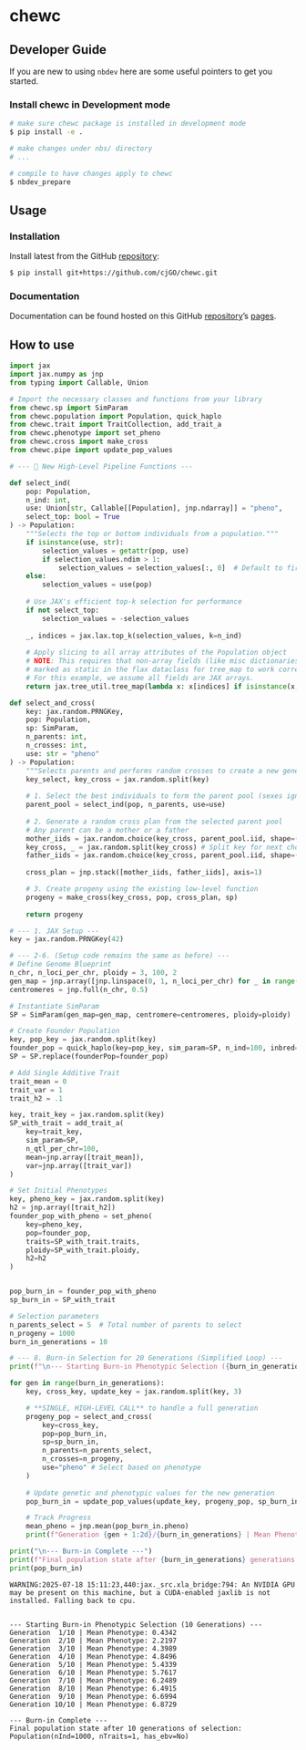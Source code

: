 # chewc


<!-- WARNING: THIS FILE WAS AUTOGENERATED! DO NOT EDIT! -->

## Developer Guide

If you are new to using `nbdev` here are some useful pointers to get you
started.

### Install chewc in Development mode

``` sh
# make sure chewc package is installed in development mode
$ pip install -e .

# make changes under nbs/ directory
# ...

# compile to have changes apply to chewc
$ nbdev_prepare
```

## Usage

### Installation

Install latest from the GitHub
[repository](https://github.com/cjGO/chewc):

``` sh
$ pip install git+https://github.com/cjGO/chewc.git
```

### Documentation

Documentation can be found hosted on this GitHub
[repository](https://github.com/cjGO/chewc)’s
[pages](https://cjGO.github.io/chewc/).

## How to use

``` python
import jax
import jax.numpy as jnp
from typing import Callable, Union

# Import the necessary classes and functions from your library
from chewc.sp import SimParam
from chewc.population import Population, quick_haplo
from chewc.trait import TraitCollection, add_trait_a
from chewc.phenotype import set_pheno
from chewc.cross import make_cross
from chewc.pipe import update_pop_values

# --- 🧬 New High-Level Pipeline Functions ---

def select_ind(
    pop: Population,
    n_ind: int,
    use: Union[str, Callable[[Population], jnp.ndarray]] = "pheno",
    select_top: bool = True
) -> Population:
    """Selects the top or bottom individuals from a population."""
    if isinstance(use, str):
        selection_values = getattr(pop, use)
        if selection_values.ndim > 1:
            selection_values = selection_values[:, 0]  # Default to first trait
    else:
        selection_values = use(pop)
    
    # Use JAX's efficient top-k selection for performance
    if not select_top:
        selection_values = -selection_values
        
    _, indices = jax.lax.top_k(selection_values, k=n_ind)
    
    # Apply slicing to all array attributes of the Population object
    # NOTE: This requires that non-array fields (like misc dictionaries) are
    # marked as static in the flax dataclass for tree_map to work correctly.
    # For this example, we assume all fields are JAX arrays.
    return jax.tree_util.tree_map(lambda x: x[indices] if isinstance(x, jnp.ndarray) else x, pop)

def select_and_cross(
    key: jax.random.PRNGKey,
    pop: Population,
    sp: SimParam,
    n_parents: int,
    n_crosses: int,
    use: str = "pheno"
) -> Population:
    """Selects parents and performs random crosses to create a new generation."""
    key_select, key_cross = jax.random.split(key)
    
    # 1. Select the best individuals to form the parent pool (sexes ignored)
    parent_pool = select_ind(pop, n_parents, use=use)
    
    # 2. Generate a random cross plan from the selected parent pool
    # Any parent can be a mother or a father
    mother_iids = jax.random.choice(key_cross, parent_pool.iid, shape=(n_crosses,))
    key_cross, _ = jax.random.split(key_cross) # Split key for next choice
    father_iids = jax.random.choice(key_cross, parent_pool.iid, shape=(n_crosses,))
    
    cross_plan = jnp.stack([mother_iids, father_iids], axis=1)

    # 3. Create progeny using the existing low-level function
    progeny = make_cross(key_cross, pop, cross_plan, sp)
    
    return progeny

# --- 1. JAX Setup ---
key = jax.random.PRNGKey(42)

# --- 2-6. (Setup code remains the same as before) ---
# Define Genome Blueprint
n_chr, n_loci_per_chr, ploidy = 3, 100, 2
gen_map = jnp.array([jnp.linspace(0, 1, n_loci_per_chr) for _ in range(n_chr)])
centromeres = jnp.full(n_chr, 0.5)

# Instantiate SimParam
SP = SimParam(gen_map=gen_map, centromere=centromeres, ploidy=ploidy)

# Create Founder Population
key, pop_key = jax.random.split(key)
founder_pop = quick_haplo(key=pop_key, sim_param=SP, n_ind=100, inbred=False)
SP = SP.replace(founderPop=founder_pop)

# Add Single Additive Trait
trait_mean = 0
trait_var = 1
trait_h2 = .1

key, trait_key = jax.random.split(key)
SP_with_trait = add_trait_a(
    key=trait_key,
    sim_param=SP,
    n_qtl_per_chr=100,
    mean=jnp.array([trait_mean]),
    var=jnp.array([trait_var])
)

# Set Initial Phenotypes
key, pheno_key = jax.random.split(key)
h2 = jnp.array([trait_h2])
founder_pop_with_pheno = set_pheno(
    key=pheno_key,
    pop=founder_pop,
    traits=SP_with_trait.traits,
    ploidy=SP_with_trait.ploidy,
    h2=h2
)


pop_burn_in = founder_pop_with_pheno
sp_burn_in = SP_with_trait

# Selection parameters
n_parents_select = 5  # Total number of parents to select
n_progeny = 1000
burn_in_generations = 10

# --- 8. Burn-in Selection for 20 Generations (Simplified Loop) ---
print(f"\n--- Starting Burn-in Phenotypic Selection ({burn_in_generations} Generations) ---")

for gen in range(burn_in_generations):
    key, cross_key, update_key = jax.random.split(key, 3)

    # **SINGLE, HIGH-LEVEL CALL** to handle a full generation
    progeny_pop = select_and_cross(
        key=cross_key,
        pop=pop_burn_in,
        sp=sp_burn_in,
        n_parents=n_parents_select,
        n_crosses=n_progeny,
        use="pheno" # Select based on phenotype
    )
    
    # Update genetic and phenotypic values for the new generation
    pop_burn_in = update_pop_values(update_key, progeny_pop, sp_burn_in, h2=h2)

    # Track Progress
    mean_pheno = jnp.mean(pop_burn_in.pheno)
    print(f"Generation {gen + 1:2d}/{burn_in_generations} | Mean Phenotype: {mean_pheno:.4f}")

print("\n--- Burn-in Complete ---")
print(f"Final population state after {burn_in_generations} generations of selection:")
print(pop_burn_in)
```

    WARNING:2025-07-18 15:11:23,440:jax._src.xla_bridge:794: An NVIDIA GPU may be present on this machine, but a CUDA-enabled jaxlib is not installed. Falling back to cpu.


    --- Starting Burn-in Phenotypic Selection (10 Generations) ---
    Generation  1/10 | Mean Phenotype: 0.4342
    Generation  2/10 | Mean Phenotype: 2.2197
    Generation  3/10 | Mean Phenotype: 4.3989
    Generation  4/10 | Mean Phenotype: 4.8496
    Generation  5/10 | Mean Phenotype: 5.4339
    Generation  6/10 | Mean Phenotype: 5.7617
    Generation  7/10 | Mean Phenotype: 6.2489
    Generation  8/10 | Mean Phenotype: 6.4915
    Generation  9/10 | Mean Phenotype: 6.6994
    Generation 10/10 | Mean Phenotype: 6.8729

    --- Burn-in Complete ---
    Final population state after 10 generations of selection:
    Population(nInd=1000, nTraits=1, has_ebv=No)
